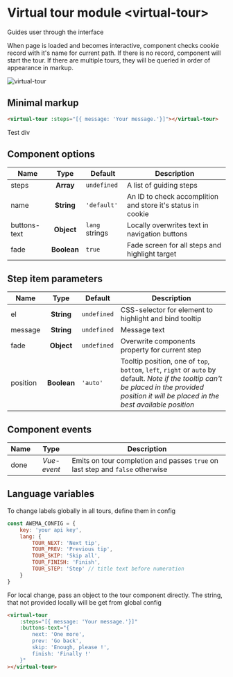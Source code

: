 # Virtual tour module &lt;virtual-tour&gt;

Guides user through the interface

When page is loaded and becomes interactive, component checks cookie record with it's name for current path. If there is no record, component will start the tour. If there are multiple tours, they will be queried in order of appearance in markup.

![virtual-tour](/assets/awema-pl/wiki/img/docs/virtual-tour.gif)

## Minimal markup

```html
<virtual-tour :steps="[{ message: 'Your message.'}]"></virtual-tour>
```

<div id="test-div">Test div</div>
<virtual-tour :steps="[{ el: '#test-div', message: 'This is a test div.'}]"></virtual-tour>


## Component options

| Name         | Type        | Default        | Description                                                 |
|--------------|:-----------:|----------------|-------------------------------------------------------------|
| steps        | **Array**   | `undefined`    | A list of guiding steps                                     |
| name         | **String**  | `'default'`    | An ID to check accomplition and store it's status in cookie |
| buttons-text | **Object**  | `lang` strings | Locally overwrites text in navigation buttons               |
| fade         | **Boolean** | `true`         | Fade screen for all steps and highlight target              |


## Step item parameters

| Name          | Type        | Default      | Description                                               |
|---------------|:-----------:|--------------|-----------------------------------------------------------|
| el            | **String**  | `undefined`  | CSS-selector for element to highlight and bind tooltip    |
| message       | **String**  | `undefined`  | Message text                                              |
| fade          | **Object**  | `undefined`  | Overwrite components property for current step            |
| position      | **Boolean** | `'auto'`     | Tooltip position, one of `top`, `bottom`, `left`, `right` or `auto` by default. *Note if the tooltip can't be placed in the provided position it will be placed in the best available position* |


## Component events

| Name | Type        | Description                                                                   |
|------|:-----------:|-------------------------------------------------------------------------------|
| done | *Vue-event* | Emits on tour completion and passes `true` on last step and `false` otherwise |

## Language variables

To change labels globally in all tours, define them in config

```javascript
const AWEMA_CONFIG = {
    key: 'your api key',
    lang: {
        TOUR_NEXT: 'Next tip',
        TOUR_PREV: 'Previous tip',
        TOUR_SKIP: 'Skip all',
        TOUR_FINISH: 'Finish',
        TOUR_STEP: 'Step' // title text before numeration
    }
}
```

For local change, pass an object to the tour component directly. The string, that not provided locally will be get from global config

```html
<virtual-tour
    :steps="[{ message: 'Your message.'}]"
    :buttons-text="{
        next: 'One more',
        prev: 'Go back',
        skip: 'Enough, please !',
        finish: 'Finally !'
    }"
></virtual-tour>
```